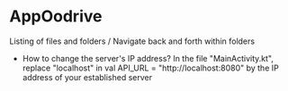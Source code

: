 # AppOodrive
Listing of files and folders / Navigate back and forth within folders

- How to change the server's IP address?
  In the file "MainActivity.kt", replace "localhost" in val API_URL = "http://localhost:8080" by the IP address of your established server  
